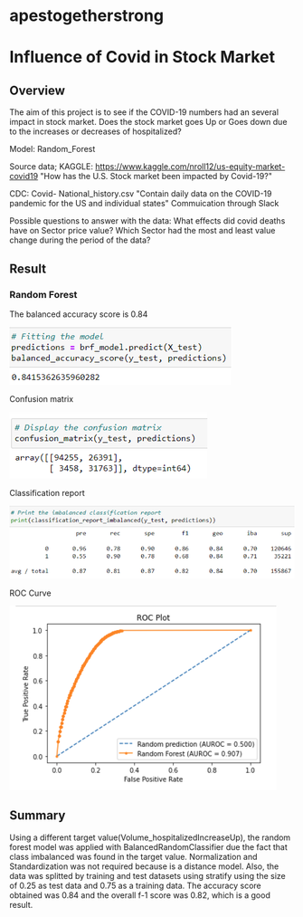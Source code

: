 # apestogetherstrong

# Influence of Covid in Stock Market 

## Overview

The aim of this project is to see if the COVID-19 numbers had an several impact in stock market. Does the stock market goes Up or Goes down due to the increases or decreases of hospitalized?


Model: Random_Forest

Source data; KAGGLE: https://www.kaggle.com/nroll12/us-equity-market-covid19
"How has the U.S. Stock market been impacted by Covid-19?"

CDC: Covid- National_history.csv
"Contain daily data on the COVID-19 pandemic for the US and individual states"
Commuication through Slack

Possible questions to answer with the data:
What effects did covid deaths have on Sector price value?
Which Sector had the most and least value change during the period of the data?
## Result

### Random Forest
The balanced accuracy score is 0.84

![../images/pic1_a.png](https://github.com/joeapodaca/apestogetherstrong/blob/Andres/images/pic1_a.png)

Confusion matrix

![../images/pic2_a.png](https://github.com/joeapodaca/apestogetherstrong/blob/Andres/images/pic2_a.png)

Classification report

![../images/pic3_a.png](https://github.com/joeapodaca/apestogetherstrong/blob/Andres/images/pic3_a.png)

ROC Curve

![../images/pic4_a.png](https://github.com/joeapodaca/apestogetherstrong/blob/Andres/images/pic4_a.png)


## Summary

Using a different target value(Volume_hospitalizedIncreaseUp), the random forest model was applied with BalancedRandomClassifier due the fact that class imbalanced was found in the target value. Normalization and Standardization was not required because is a distance model. Also, the data was splitted by training and test datasets using stratify using the size of 0.25 as test data and 0.75 as a training data.
The accuracy score obtained was 0.84 and the  overall f-1 score was 0.82, which is a good result.
